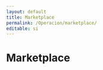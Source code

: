 ```yaml
---
layout: default
title: Marketplace
permalink: /Operacion/marketplace/
editable: si
---
```


# Marketplace

